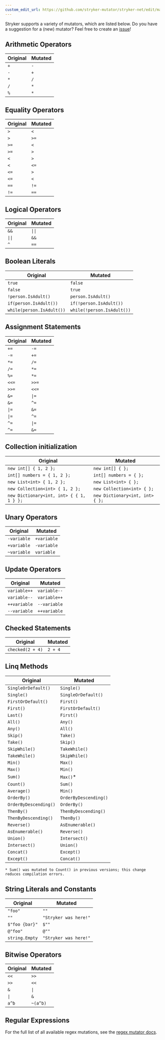 ```yaml
---
custom_edit_url: https://github.com/stryker-mutator/stryker-net/edit/master/docs/mutators.md
---
```


Stryker supports a variety of mutators, which are listed below. Do you have a suggestion for a (new) mutator? Feel free to create an [issue](https://github.com/stryker-mutator/stryker-net/issues)!

## Arithmetic Operators
| Original | Mutated | 
| ------------- | ------------- | 
| `+` | `-` |
| `-` | `+` |
| `*` | `/` |
| `/` | `*` |
| `%` | `*` |

## Equality Operators
| Original | Mutated | 
| ------------- | ------------- |
| `>` | `<` |
| `>` | `>=` |
| `>=` | `<` |
| `>=` | `>` |
| `<` | `>` |
| `<` | `<=` |
| `<=` | `>` |
| `<=` | `<` |
| `==` | `!=` |
| `!=` | `==` |

## Logical Operators
| Original | Mutated | 
| ------------- | ------------- | 
| `&&` | `\|\|` | 
| `\|\|` | `&&` |
| `^` | `==` |

## Boolean Literals
| Original | Mutated | 
| ------------- | ------------- | 
| `true`	| `false` |
| `false`	| `true` |
| `!person.IsAdult()`		| `person.IsAdult()` |
| `if(person.IsAdult())` | `if(!person.IsAdult())` |
| `while(person.IsAdult())` | `while(!person.IsAdult())` |

## Assignment Statements
| Original | Mutated | 
| ------------- | ------------- | 
|`+= ` | `-= ` |
|`-= ` | `+= ` |
|`*= ` | `/= ` |
|`/= ` | `*= ` |
|`%= ` | `*= ` |
|`<<=` | `>>=` |
|`>>=` | `<<=` |
|`&= ` | `\|= `|
|`&= ` | `^= ` |
|`\|= `| `&= ` |
|`\|= `| `^= ` |
|`^= ` | `\|= `|
|`^= ` | `&= ` |

## Collection initialization
| Original | Mutated | 
| ---------------------------------------- | ------------------------------------ |
|`new int[] { 1, 2 };`                     | `new int[] { };`                     |
|`int[] numbers = { 1, 2 };`               | `int[] numbers = { };`               |
|`new List<int> { 1, 2 };`                 | `new List<int> { };`                 |
|`new Collection<int> { 1, 2 };`           | `new Collection<int> { };`           |
|`new Dictionary<int, int> { { 1, 1 } };`  | `new Dictionary<int, int> { };`      |

## Unary Operators
|    Original   |   Mutated  | 
| ------------- | ---------- | 
| `-variable`	| `+variable`|
| `+variable` 	| `-variable`|
| `~variable` 	| `variable` |

## Update Operators
|    Original   |   Mutated  | 
| ------------- | ---------- | 
| `variable++`	| `variable--` |
| `variable--`	| `variable++` |
| `++variable`	| `--variable` |
| `--variable`	| `++variable` |

## Checked Statements
| Original | Mutated |
| ------------- | ------------- | 
| `checked(2 + 4)` | `2 + 4` |

## Linq Methods
|      Original         |       Mutated         |
| --------------------- | --------------------- |
| `SingleOrDefault()`  | `Single()`             |
| `Single()`           | `SingleOrDefault()`    |
| `FirstOrDefault()`   | `First()`              |
| `First()`             | `FirstOrDefault()`    |
| `Last()`              | `First()`             |
| `All()`               | `Any()`               |
| `Any()`               | `All()`               |
| `Skip()`              | `Take()`              |
| `Take()`              | `Skip()`              |
| `SkipWhile()`        | `TakeWhile()`        |
| `TakeWhile()`        | `SkipWhile()`        |
| `Min()`               | `Max()`               |
| `Max()`               | `Min()`               |
| `Sum()`               | `Max()`*               |
| `Count()`             | `Sum()`               |
| `Average()`           | `Min()`               |
| `OrderBy()`           | `OrderByDescending()` |
| `OrderByDescending()` | `OrderBy()`           |
| `ThenBy()`            | `ThenByDescending()`  |
| `ThenByDescending()`  | `ThenBy()`            |
| `Reverse()`           | `AsEnumerable()`     |
| `AsEnumerable()`     | `Reverse()`           |
| `Union()`            | `Intersect()`         |
| `Intersect()`        | `Union()`             |
| `Concat()`           | `Except()`            |
| `Except()`           | `Concat()`            |

`* Sum() was mutated to Count() in previous versions; this change reduces compilation errors.`

## String Literals and Constants
| Original | Mutated |
| ------------- | ------------- | 
| `"foo"` | `""` |
| `""` | `"Stryker was here!"` |
| `$"foo {bar}"` | `$""` |
| `@"foo"` | `@""` |
| `string.Empty` | `"Stryker was here!"` |

## Bitwise Operators
| Original | Mutated |
| ------------- | ------------- | 
| `<<` | `>>` |
| `>>` | `<<` |
| `&` | `\|` |
| `\|` | `&` |
| `a^b` | `~(a^b)` |

## Regular Expressions
For the full list of all available regex mutations, see the [regex mutator docs](./regex-mutations.md).
